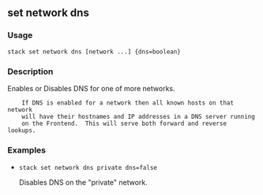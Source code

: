 ## set network dns

### Usage

`stack set network dns [network ...] {dns=boolean}`

### Description

Enables or Disables DNS for one of more networks.
        
        If DNS is enabled for a network then all known hosts on that network
        will have their hostnames and IP addresses in a DNS server running
        on the Frontend.  This will serve both forward and reverse lookups.

### Examples

* `stack set network dns private dns=false`

   Disables DNS on the "private" network.



